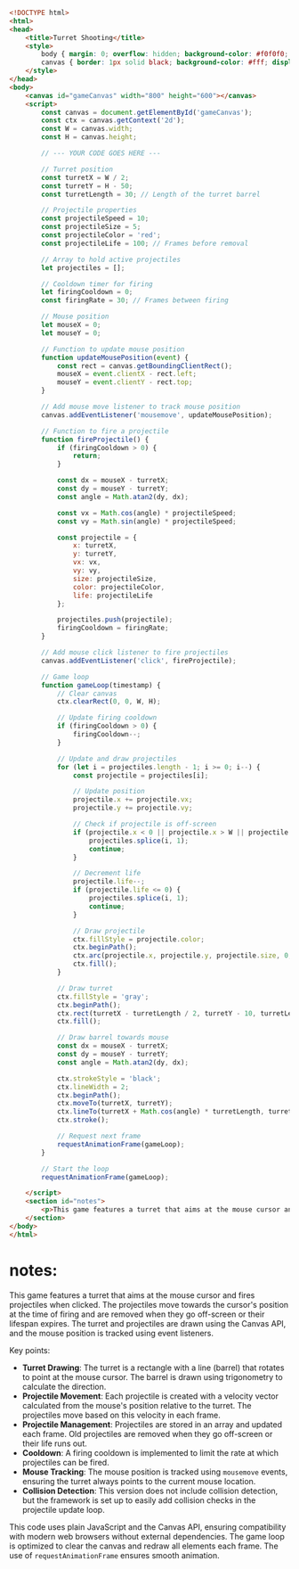 ```html
<!DOCTYPE html>
<html>
<head>
    <title>Turret Shooting</title>
    <style>
        body { margin: 0; overflow: hidden; background-color: #f0f0f0; }
        canvas { border: 1px solid black; background-color: #fff; display: block; margin: 20px auto; }
    </style>
</head>
<body>
    <canvas id="gameCanvas" width="800" height="600"></canvas>
    <script>
        const canvas = document.getElementById('gameCanvas');
        const ctx = canvas.getContext('2d');
        const W = canvas.width;
        const H = canvas.height;

        // --- YOUR CODE GOES HERE ---

        // Turret position
        const turretX = W / 2;
        const turretY = H - 50;
        const turretLength = 30; // Length of the turret barrel

        // Projectile properties
        const projectileSpeed = 10;
        const projectileSize = 5;
        const projectileColor = 'red';
        const projectileLife = 100; // Frames before removal

        // Array to hold active projectiles
        let projectiles = [];

        // Cooldown timer for firing
        let firingCooldown = 0;
        const firingRate = 30; // Frames between firing

        // Mouse position
        let mouseX = 0;
        let mouseY = 0;

        // Function to update mouse position
        function updateMousePosition(event) {
            const rect = canvas.getBoundingClientRect();
            mouseX = event.clientX - rect.left;
            mouseY = event.clientY - rect.top;
        }

        // Add mouse move listener to track mouse position
        canvas.addEventListener('mousemove', updateMousePosition);

        // Function to fire a projectile
        function fireProjectile() {
            if (firingCooldown > 0) {
                return;
            }

            const dx = mouseX - turretX;
            const dy = mouseY - turretY;
            const angle = Math.atan2(dy, dx);

            const vx = Math.cos(angle) * projectileSpeed;
            const vy = Math.sin(angle) * projectileSpeed;

            const projectile = {
                x: turretX,
                y: turretY,
                vx: vx,
                vy: vy,
                size: projectileSize,
                color: projectileColor,
                life: projectileLife
            };

            projectiles.push(projectile);
            firingCooldown = firingRate;
        }

        // Add mouse click listener to fire projectiles
        canvas.addEventListener('click', fireProjectile);

        // Game loop
        function gameLoop(timestamp) {
            // Clear canvas
            ctx.clearRect(0, 0, W, H);

            // Update firing cooldown
            if (firingCooldown > 0) {
                firingCooldown--;
            }

            // Update and draw projectiles
            for (let i = projectiles.length - 1; i >= 0; i--) {
                const projectile = projectiles[i];

                // Update position
                projectile.x += projectile.vx;
                projectile.y += projectile.vy;

                // Check if projectile is off-screen
                if (projectile.x < 0 || projectile.x > W || projectile.y < 0 || projectile.y > H) {
                    projectiles.splice(i, 1);
                    continue;
                }

                // Decrement life
                projectile.life--;
                if (projectile.life <= 0) {
                    projectiles.splice(i, 1);
                    continue;
                }

                // Draw projectile
                ctx.fillStyle = projectile.color;
                ctx.beginPath();
                ctx.arc(projectile.x, projectile.y, projectile.size, 0, 2 * Math.PI);
                ctx.fill();
            }

            // Draw turret
            ctx.fillStyle = 'gray';
            ctx.beginPath();
            ctx.rect(turretX - turretLength / 2, turretY - 10, turretLength, 20);
            ctx.fill();

            // Draw barrel towards mouse
            const dx = mouseX - turretX;
            const dy = mouseY - turretY;
            const angle = Math.atan2(dy, dx);

            ctx.strokeStyle = 'black';
            ctx.lineWidth = 2;
            ctx.beginPath();
            ctx.moveTo(turretX, turretY);
            ctx.lineTo(turretX + Math.cos(angle) * turretLength, turretY + Math.sin(angle) * turretLength);
            ctx.stroke();

            // Request next frame
            requestAnimationFrame(gameLoop);
        }

        // Start the loop
        requestAnimationFrame(gameLoop);

    </script>
    <section id="notes">
        <p>This game features a turret that aims at the mouse cursor and fires projectiles when clicked. The projectiles move towards the cursor's position at the time of firing and are removed when they go off-screen or their lifespan expires. The turret and projectiles are drawn using the Canvas API, and the mouse position is tracked using event listeners.</p>
    </section>
</body>
</html>
```

# notes:

This game features a turret that aims at the mouse cursor and fires projectiles when clicked. The projectiles move towards the cursor's position at the time of firing and are removed when they go off-screen or their lifespan expires. The turret and projectiles are drawn using the Canvas API, and the mouse position is tracked using event listeners.

Key points:

- **Turret Drawing**: The turret is a rectangle with a line (barrel) that rotates to point at the mouse cursor. The barrel is drawn using trigonometry to calculate the direction.
- **Projectile Movement**: Each projectile is created with a velocity vector calculated from the mouse's position relative to the turret. The projectiles move based on this velocity in each frame.
- **Projectile Management**: Projectiles are stored in an array and updated each frame. Old projectiles are removed when they go off-screen or their life runs out.
- **Cooldown**: A firing cooldown is implemented to limit the rate at which projectiles can be fired.
- **Mouse Tracking**: The mouse position is tracked using `mousemove` events, ensuring the turret always points to the current mouse location.
- **Collision Detection**: This version does not include collision detection, but the framework is set up to easily add collision checks in the projectile update loop.

This code uses plain JavaScript and the Canvas API, ensuring compatibility with modern web browsers without external dependencies. The game loop is optimized to clear the canvas and redraw all elements each frame. The use of `requestAnimationFrame` ensures smooth animation.
 <!-- 132.54s -->